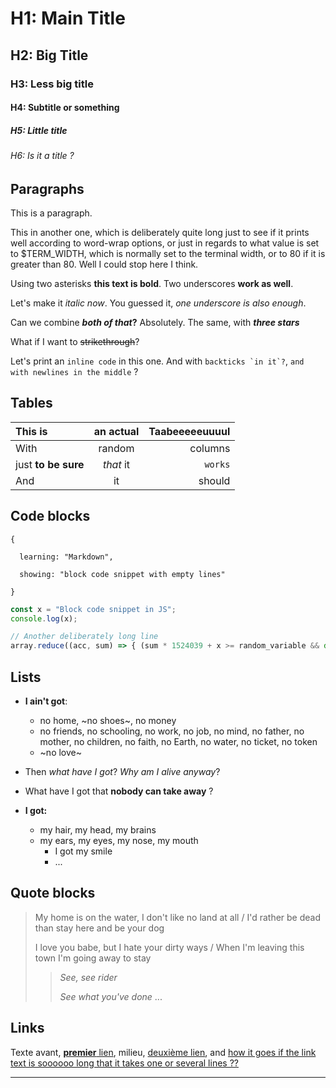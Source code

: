 # H1: Main Title

## H2: Big Title

### H3: Less big title

#### H4: Subtitle or something

##### H5: Little       title

###### H6: Is it a title ?

## Paragraphs

This is a        paragraph.

This in another one, which is deliberately quite long just to see if it prints well according to word-wrap options, or just      in regards to what value is set to $TERM_WIDTH, which is normally set to the terminal width, or to 80 if it is greater than 80. Well I could stop here I think.

Using two asterisks **this text is bold**. Two underscores __work as well__.

Let's make it *italic now*. You guessed it, _one underscore is also enough_.

Can we combine **_both of that_?** Absolutely.    The same, with ***three stars***

What if I want to ~~strikethrough~~?

Let's print an `inline code` in this one. And with ``backticks `in it`?``, `and with newlines in the middle` ?

## Tables

| This is | an actual | Taabeeeeeuuuul |
|:--------|:---------:|---------------:|
| With | random | columns |
| just **to be     sure** | *that*          it | `works` |
| And | it | should |

## Code blocks

```
{

  learning: "Markdown",

  showing: "block code snippet with empty lines"

}
```

```js
const x = "Block code snippet in JS";
console.log(x);

// Another deliberately long line
array.reduce((acc, sum) => { (sum * 1524039 + x >= random_variable && document.getElementByID(`is-this-really-my-element-id`).innerText != 'Heeeeell yeah') ? console.log("Yeah, yeah, yeah") : alert("Whoever uses alerts anyway ?") })
```

## Lists

- **I ain't got**:
  - no home, ~no shoes~, no money
  - no friends, no schooling, no work, no job, no mind, no father, no mother, no children, no faith, no Earth, no water, no ticket, no token
  - ~no love~
- Then *what have I got*? *Why am I alive anyway*?
- What have I got that **nobody can take away** ?

- **I got:**
  - my hair, my head, my brains
  - my ears, my eyes, my nose, my mouth
    - I got my smile
    - ...

## Quote blocks

> My home is on the water, I don't like no land at all / I'd rather be dead than stay here and be your dog
> 
> I love you babe, but I hate your dirty ways / When I'm leaving this town I'm going away to stay
> > *See, see rider*
> >
> > *See what you've done*
> > ...

## Links

Texte avant, [**premier** lien](https://www.perdu.com), milieu, [deuxième lien](https://www.sonelec.com), and [how it goes if the link text is soooooo long that it takes one or several lines ??](https://www.perdu.com)

---
